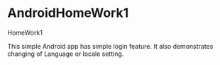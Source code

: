 # AndroidHomeWork1
HomeWork1

This simple Android app has simple login feature.
It also demonstrates changing of Language or locale setting.
